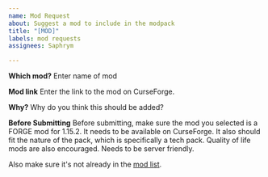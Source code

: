 ```yaml
---
name: Mod Request
about: Suggest a mod to include in the modpack
title: "[MOD]"
labels: mod requests
assignees: Saphrym

---
```


**Which mod?**
Enter name of mod

**Mod link**
Enter the link to the mod on CurseForge.

**Why?**
Why do you think this should be added?

**Before Submitting**
Before submitting, make sure the mod you selected is a FORGE mod for 1.15.2. It needs to be available on CurseForge. It also should fit the nature of the pack, which is specifically a tech pack. Quality of life mods are also encouraged. Needs to be server friendly.

Also make sure it's not already in the [mod list](https://github.com/Ciprania/CipraTech/wiki/Mod-List).
